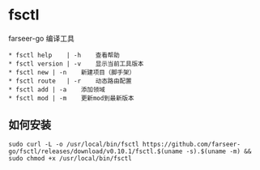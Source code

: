 # fsctl
farseer-go 编译工具

```shell
* fsctl help	| -h	查看帮助
* fsctl version	| -v	显示当前工具版本
* fsctl new	| -n	新建项目（脚手架）
* fsctl route	| -r	动态路由配置
* fsctl add	| -a	添加领域
* fsctl mod	| -m	更新mod到最新版本
```

## 如何安装
```shell
sudo curl -L -o /usr/local/bin/fsctl https://github.com/farseer-go/fsctl/releases/download/v0.10.1/fsctl.$(uname -s).$(uname -m) && sudo chmod +x /usr/local/bin/fsctl
```